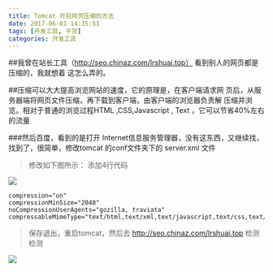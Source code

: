 ```yaml
---
title: Tomcat 开启网页压缩的方法
date: 2017-06-01 14:35:53
tags: [开发工具, 干货]
categories: 开发工具
---
```

##我曾在站长工具（http://seo.chinaz.com/lrshuai.top） 看到别人的网页都是压缩的，我就想着 这怎么弄的。

##压缩可以大大提高浏览网站的速度，它的原理是，在客户端请求网 页后，从服务器端将网页文件压缩，再下载到客户端，由客户端的浏览器负责解 压缩并浏览。相对于普通的浏览过程HTML ,CSS,Javascript , Text ，它可以节省40%左右的流量

###然后百度，看到的是打开 Internet信息服务管理器，没有这东西，又继续找，找到了，很简单，修改tomcat 的conf文件夹下的 server.xml 文件

> 修改如下图所示： 添加4行代码

![](1498817461236027397.png)

```
compression="on"
compressionMinSize="2048"
noCompressionUserAgents="gozilla, traviata"
compressableMimeType="text/html,text/xml,text/javascript,text/css,text/plain"
```
> 保存退出，重启tomcat，然后去 http://seo.chinaz.com/lrshuai.top 检测检测

![](1498817628605091457.png)

